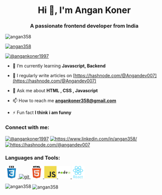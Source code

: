 <h1 align="center">Hi 👋, I'm Angan Koner</h1>
<h3 align="center">A passionate frontend developer from India</h3>

<p align="left"> <img src="https://komarev.com/ghpvc/?username=angan358&label=Profile%20views&color=0e75b6&style=flat" alt="angan358" /> </p>

<p align="left"> <a href="https://github.com/ryo-ma/github-profile-trophy"><img src="https://github-profile-trophy.vercel.app/?username=angan358" alt="angan358" /></a> </p>

<p align="left"> <a href="https://twitter.com/@angankoner1997" target="blank"><img src="https://img.shields.io/twitter/follow/@angankoner1997?logo=twitter&style=for-the-badge" alt="@angankoner1997" /></a> </p>

- 🌱 I’m currently learning **Javascript, Backend**

- 📝 I regularly write articles on [https://hashnode.com/@Angandev007](https://hashnode.com/@Angandev007)

- 💬 Ask me about **HTML , CSS , Javascript**

- 📫 How to reach me **angankoner358@gmail.com**

- ⚡ Fun fact **I think i am funny**

<h3 align="left">Connect with me:</h3>
<p align="left">
<a href="https://twitter.com/@angankoner1997" target="blank"><img align="center" src="https://raw.githubusercontent.com/rahuldkjain/github-profile-readme-generator/master/src/images/icons/Social/twitter.svg" alt="@angankoner1997" height="30" width="40" /></a>
<a href="https://linkedin.com/in/https://www.linkedin.com/in/angan358/" target="blank"><img align="center" src="https://raw.githubusercontent.com/rahuldkjain/github-profile-readme-generator/master/src/images/icons/Social/linked-in-alt.svg" alt="https://www.linkedin.com/in/angan358/" height="30" width="40" /></a>
<a href="https://hashnode.com/https://hashnode.com/@angandev007" target="blank"><img align="center" src="https://raw.githubusercontent.com/rahuldkjain/github-profile-readme-generator/master/src/images/icons/Social/hashnode.svg" alt="https://hashnode.com/@angandev007" height="30" width="40" /></a>
</p>

<h3 align="left">Languages and Tools:</h3>
<p align="left"> <a href="https://www.w3schools.com/css/" target="_blank" rel="noreferrer"> <img src="https://raw.githubusercontent.com/devicons/devicon/master/icons/css3/css3-original-wordmark.svg" alt="css3" width="40" height="40"/> </a> <a href="https://git-scm.com/" target="_blank" rel="noreferrer"> <img src="https://www.vectorlogo.zone/logos/git-scm/git-scm-icon.svg" alt="git" width="40" height="40"/> </a> <a href="https://www.w3.org/html/" target="_blank" rel="noreferrer"> <img src="https://raw.githubusercontent.com/devicons/devicon/master/icons/html5/html5-original-wordmark.svg" alt="html5" width="40" height="40"/> </a> <a href="https://developer.mozilla.org/en-US/docs/Web/JavaScript" target="_blank" rel="noreferrer"> <img src="https://raw.githubusercontent.com/devicons/devicon/master/icons/javascript/javascript-original.svg" alt="javascript" width="40" height="40"/> </a> <a href="https://nodejs.org" target="_blank" rel="noreferrer"> <img src="https://raw.githubusercontent.com/devicons/devicon/master/icons/nodejs/nodejs-original-wordmark.svg" alt="nodejs" width="40" height="40"/> </a> <a href="https://reactjs.org/" target="_blank" rel="noreferrer"> <img src="https://raw.githubusercontent.com/devicons/devicon/master/icons/react/react-original-wordmark.svg" alt="react" width="40" height="40"/> </a> </p>

<p><img align="left" src="https://github-readme-stats.vercel.app/api/top-langs?username=angan358&show_icons=true&locale=en&layout=compact" alt="angan358" /></p>

<p>&nbsp;<img align="center" src="https://github-readme-stats.vercel.app/api?username=angan358&show_icons=true&locale=en" alt="angan358" /></p>

